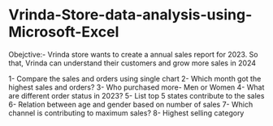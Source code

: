# Vrinda-Store-data-analysis-using-Microsoft-Excel

Obejctive:- Vrinda store wants to create a annual sales report for 2023. So that, Vrinda can understand their customers and grow more sales in 2024

1- Compare the sales and orders using single chart
2- Which month got the highest sales and orders?
3- Who purchased more- Men or Women
4- What are different order status in 2023?
5- List top 5 states contribute to the sales
6- Relation between age and gender based on number of sales 
7- Which channel is contributing to maximum sales?
8- Highest selling category
